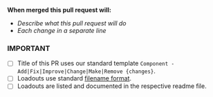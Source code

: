 **When merged this pull request will:**
- _Describe what this pull request will do_
- _Each change in a separate line_

### IMPORTANT
- [ ] Title of this PR uses our standard template `Component - Add|Fix|Improve|Change|Make|Remove {changes}`.
- [ ] Loadouts use standard [filename format](https://github.com/clustermod/HCMF3-Loadouts/wiki#standardization).
- [ ] Loadouts are listed and documented in the respective readme file.